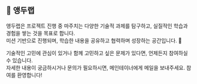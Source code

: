 ## 🐾 앵두랩

앵두랩은 프로젝트 진행 중 마주치는 다양한 기술적 과제를 탐구하고, 실질적인 학습과 경험을 쌓는 것을 목표로 합니다.  
미션 기반으로 진행되며, 학습한 내용을 공유하고 협력하며 성장하는 공간입니다. 🚀

기술적인 고민에 관심이 있거나 함께 고민하고 싶은 문제가 있다면, 언제든지 참여하실 수 있습니다.  
자세한 내용이 궁금하시거나 문의가 필요하시면, 메인테이너에게 메일을 보내주세요. 참여를 환영합니다! 

